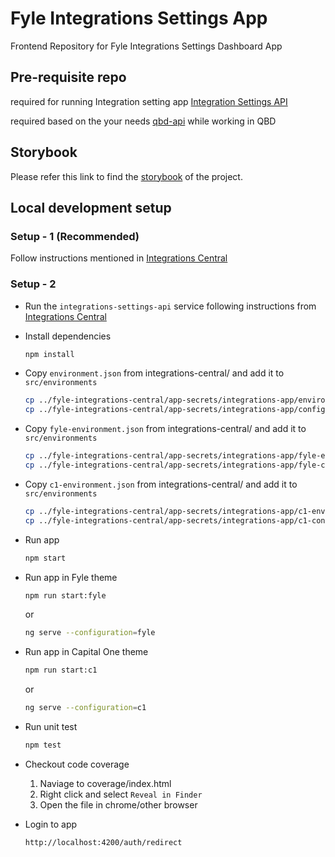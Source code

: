 
# Fyle Integrations Settings App
Frontend Repository for Fyle Integrations Settings Dashboard App

## Pre-requisite repo
required for running Integration setting app
[Integration Settings API](https://github.com/fylein/fyle-integrations-settings-api)

required based on the your needs
[qbd-api](https://github.com/fylein/fyle-qbd-api) while working in QBD

## Storybook
Please refer this link to find the [storybook](https://fylein.github.io/fyle-integrations-app/) of the project.

## Local development setup
### Setup - 1 (Recommended)
Follow instructions mentioned in [Integrations Central](https://github.com/fylein/fyle-integrations-central/)

### Setup - 2
* Run the `integrations-settings-api` service following instructions from [Integrations Central](https://github.com/fylein/fyle-integrations-central/)


* Install dependencies

    ```bash
    npm install
    ```

* Copy `environment.json` from integrations-central/ and add it to `src/environments`

    ```bash
    cp ../fyle-integrations-central/app-secrets/integrations-app/environment.json src/environments/environment.json
    cp ../fyle-integrations-central/app-secrets/integrations-app/config.json src/app/branding/config.json
    ```

* Copy `fyle-environment.json` from integrations-central/ and add it to `src/environments`

    ```bash
    cp ../fyle-integrations-central/app-secrets/integrations-app/fyle-environment.json src/environments/fyle-environment.json
    cp ../fyle-integrations-central/app-secrets/integrations-app/fyle-config.json src/app/branding/fyle/config.json
    ```

* Copy `c1-environment.json` from integrations-central/ and add it to `src/environments`

    ```bash
    cp ../fyle-integrations-central/app-secrets/integrations-app/c1-environment.json src/environments/c1-environment.json
    cp ../fyle-integrations-central/app-secrets/integrations-app/c1-config.json src/app/branding/c1/config.json
    ```

* Run app

    ```bash
    npm start
    ```

* Run app in Fyle theme

    ```bash
    npm run start:fyle
    ```

    or

    ```bash
    ng serve --configuration=fyle
    ```

* Run app in Capital One theme

    ```bash
    npm run start:c1
    ```

    or

    ```bash
    ng serve --configuration=c1
    ```

* Run unit test 

    ```bash
    npm test
    ```

* Checkout code coverage

    1. Naviage to coverage/index.html
    2. Right click and select `Reveal in Finder`
    3. Open the file in chrome/other browser

* Login to app

    ```bash
    http://localhost:4200/auth/redirect
    ```
